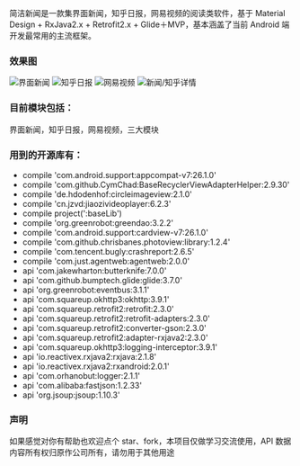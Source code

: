 简洁新闻是一款集界面新闻，知乎日报，网易视频的阅读类软件，基于 Material Design + RxJava2.x + Retrofit2.x + Glide＋MVP，基本涵盖了当前 Android 端开发最常用的主流框架。

### 效果图
![界面新闻](https://github.com/DBxiaocao/Weiyue/blob/master/screenshot/1.png)
![知乎日报](https://github.com/DBxiaocao/Weiyue/blob/master/screenshot/2.png)
![网易视频](https://github.com/DBxiaocao/Weiyue/blob/master/screenshot/3.png)
![新闻/知乎详情](https://github.com/DBxiaocao/Weiyue/blob/master/screenshot/4.png)


### 目前模块包括：
界面新闻，知乎日报，网易视频，三大模块


### 用到的开源库有：
 - compile 'com.android.support:appcompat-v7:26.1.0'
 - compile 'com.github.CymChad:BaseRecyclerViewAdapterHelper:2.9.30'
 - compile 'de.hdodenhof:circleimageview:2.1.0'
 - compile 'cn.jzvd:jiaozivideoplayer:6.2.3'
 - compile project(':baseLib')
 - compile 'org.greenrobot:greendao:3.2.2'
 - compile 'com.android.support:cardview-v7:26.1.0'
 - compile 'com.github.chrisbanes.photoview:library:1.2.4'
 - compile 'com.tencent.bugly:crashreport:2.6.5'
 - compile 'com.just.agentweb:agentweb:2.0.0'
 - api 'com.jakewharton:butterknife:7.0.0'
 - api 'com.github.bumptech.glide:glide:3.7.0'
 - api 'org.greenrobot:eventbus:3.1.1'
 - api 'com.squareup.okhttp3:okhttp:3.9.1'
 - api 'com.squareup.retrofit2:retrofit:2.3.0'
 - api 'com.squareup.retrofit2:retrofit-adapters:2.3.0'
 - api 'com.squareup.retrofit2:converter-gson:2.3.0'
 - api 'com.squareup.retrofit2:adapter-rxjava2:2.3.0'
 - api 'com.squareup.okhttp3:logging-interceptor:3.9.1'
 - api 'io.reactivex.rxjava2:rxjava:2.1.8'
 - api 'io.reactivex.rxjava2:rxandroid:2.0.1'
 - api 'com.orhanobut:logger:2.1.1'
 - api 'com.alibaba:fastjson:1.2.33'
 - api 'org.jsoup:jsoup:1.10.3'

### 声明
如果感觉对你有帮助也欢迎点个 star、fork，本项目仅做学习交流使用，API 数据内容所有权归原作公司所有，请勿用于其他用途
